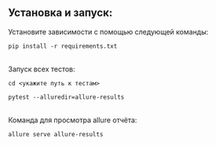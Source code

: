 <a name="Установка и запуск"><h2>Установка и запуск:</h2></a>

Установите зависимости с помощью следующей команды:
```
pip install -r requirements.txt
```

\
Запуск всех тестов:
```
cd <укажите путь к тестам>
```

```
pytest --alluredir=allure-results
```

\
Команда для просмотра allure отчёта:
```
allure serve allure-results
```
